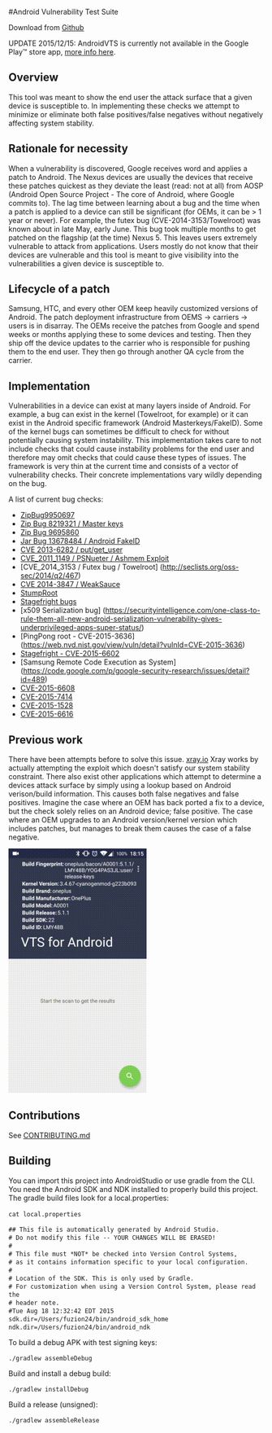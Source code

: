 #Android Vulnerability Test Suite

Download from [Github](https://github.com/nowsecure/android-vts/releases)

UPDATE 2015/12/15: AndroidVTS is currently not available in the Google Play™ store app, [more info here](https://www.nowsecure.com/blog/2015/12/15/appealing-google-play-s-suspension-of-the-vts-for-android-app/).

## Overview
This tool was meant to show the end user the attack surface that a given device is susceptible to.  In implementing these checks we attempt to minimize or eliminate both false positives/false negatives without negatively affecting system stability.

## Rationale for necessity
When a vulnerability is discovered, Google receives word and applies a patch to Android.  The Nexus devices are usually the devices that receive these patches quickest as they deviate the least (read: not at all) from AOSP (Android Open Source Project - The core of Android, where Google commits to).  The lag time between learning about a bug and the time when a patch is applied to a device can still be significant (for OEMs, it can be > 1 year or never).  For example, the futex bug (CVE-2014-3153/Towelroot) was known about in late May, early June.  This bug took multiple months to get patched on the flagship (at the time) Nexus 5.  This leaves users extremely vulnerable to attack from applications.  Users mostly do not know that their devices are vulnerable and this tool is meant to give visibility into the vulnerabilities a given device is susceptible to.

## Lifecycle of a patch
Samsung, HTC, and every other OEM keep heavily customized versions of Android.  The patch deployment infrastructure from OEMS -> carriers -> users is in disarray.  The OEMs receive the patches from Google and spend weeks or months applying these to some devices and testing. Then they ship off the device updates to the carrier who is responsible for pushing them to the end user.  They then go through another QA cycle from the carrier.

## Implementation
Vulnerabilities in a device can exist at many layers inside of Android. For example, a bug can exist in the kernel (Towelroot, for example) or it can exist in the Android specific framework (Android Masterkeys/FakeID).  Some of the kernel bugs can sometimes be difficult to check for without potentially causing system instability.  This implementation takes care to not include checks that could cause instability problems for the end user and therefore may omit checks that could cause these types of issues.  The framework is very thin at the current time and consists of a vector of vulnerability checks.  Their concrete implementations vary wildly depending on the bug.


A list of current bug checks:
  - [ZipBug9950697](https://github.com/Fuzion24/AndroidZipArbitrage#android-bug-9950697)
  - [Zip Bug 8219321  / Master keys](https://github.com/Fuzion24/AndroidZipArbitrage#android-bug-8219321-aka-android-master-keys)
  - [Zip Bug 9695860](https://github.com/Fuzion24/AndroidZipArbitrage#android-bug-9695860)
  - [Jar Bug 13678484 / Android FakeID](https://bluebox.com/technical/android-fake-id-vulnerability/)
  - [CVE 2013-6282 / put/get_user](https://www.codeaurora.org/projects/security-advisories/missing-access-checks-putusergetuser-kernel-api-cve-2013-6282)
  - [CVE_2011_1149 / PSNueter / Ashmem Exploit](http://www.cvedetails.com/cve/CVE-2011-1149/)
  - [CVE_2014_3153 / Futex bug / Towelroot] (http://seclists.org/oss-sec/2014/q2/467)
  - [CVE 2014-3847 / WeakSauce](http://forum.xda-developers.com/showthread.php?t=2699089)
  - [StumpRoot](http://forum.xda-developers.com/lg-g3/orig-development/root-stump-root-lg-g3-sprint-verizon-t2850906)
  - [Stagefright bugs](https://blog.zimperium.com/the-latest-on-stagefright-cve-2015-1538-exploit-is-now-available-for-testing-purposes/)
  - [x509 Serialization bug] (https://securityintelligence.com/one-class-to-rule-them-all-new-android-serialization-vulnerability-gives-underprivileged-apps-super-status/)
  - [PingPong root - CVE-2015-3636] (https://web.nvd.nist.gov/view/vuln/detail?vulnId=CVE-2015-3636)
  - [Stagefright - CVE-2015-6602](https://blog.zimperium.com/zimperium-zlabs-is-raising-the-volume-new-vulnerability-processing-mp3mp4-media/)
  - [Samsung Remote Code Execution as System] (https://code.google.com/p/google-security-research/issues/detail?id=489)
  - [CVE-2015-6608](https://groups.google.com/forum/#!topic/android-security-updates/GwZn7sixask)
  - [CVE-2015-7414](https://web.nvd.nist.gov/view/vuln/detail?vulnId=CVE-2015-1474)
  - [CVE-2015-1528](https://cve.mitre.org/cgi-bin/cvename.cgi?name=CVE-2015-1528)
  - [CVE-2015-6616](https://web.nvd.nist.gov/view/vuln/detail?vulnId=CVE-2015-6616)

## Previous work
There have been attempts before to solve this issue. [xray.io](http://www.xray.io/)  Xray works by actually attempting the exploit which doesn't satisfy our system stability constraint. There also exist other applications which attempt to determine a devices attack surface by simply using a lookup based on Android verison/build information.  This causes both false negatives and false positives.  Imagine the case where an OEM has back ported a fix to a device, but the check solely relies on an Android device; false positive.  The case where an OEM upgrades to an Android version/kernel version which includes patches, but manages to break them causes the case of a false negative.

![Device Vulnerability Screencast](screenshots/screencast.gif)

## Contributions

See [CONTRIBUTING.md](CONTRIBUTING.md)

## Building

You can import this project into AndroidStudio or use gradle from the CLI. You need the Android SDK and NDK installed to properly build this project.
The gradle build files look for a local.properties:

`cat local.properties`
```
## This file is automatically generated by Android Studio.
# Do not modify this file -- YOUR CHANGES WILL BE ERASED!
#
# This file must *NOT* be checked into Version Control Systems,
# as it contains information specific to your local configuration.
#
# Location of the SDK. This is only used by Gradle.
# For customization when using a Version Control System, please read the
# header note.
#Tue Aug 18 12:32:42 EDT 2015
sdk.dir=/Users/fuzion24/bin/android_sdk_home
ndk.dir=/Users/fuzion24/bin/android_ndk
```

To build a debug APK with test signing keys:
```
./gradlew assembleDebug
```

Build and install a debug build:
```
./gradlew installDebug
```

Build a release (unsigned):
```
./gradlew assembleRelease
